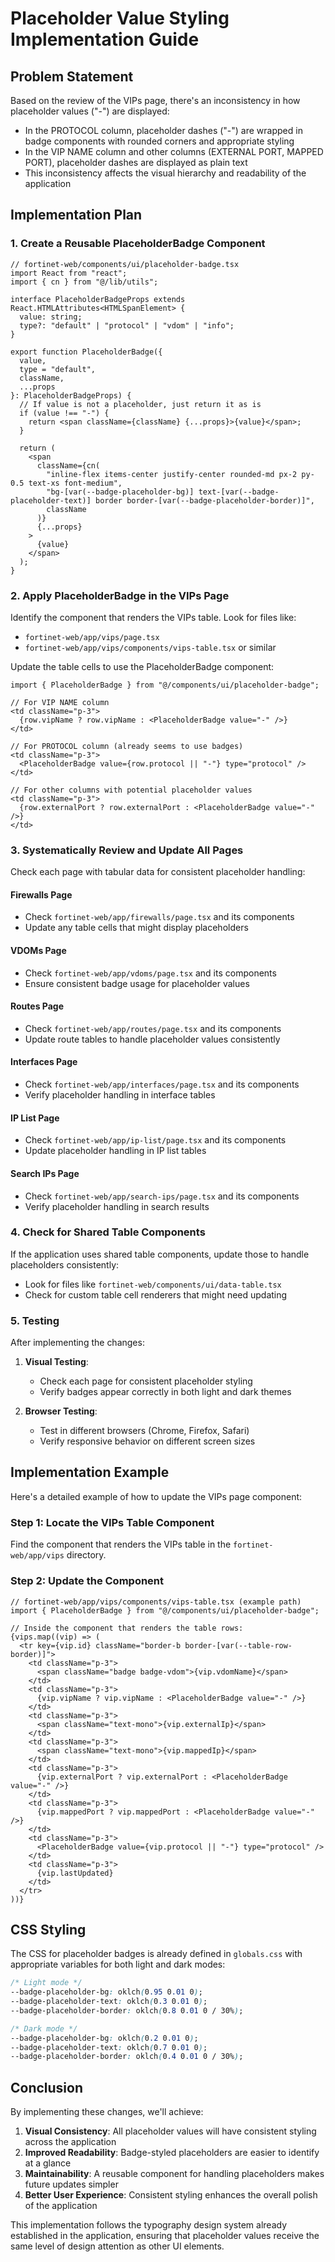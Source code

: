 # Placeholder Value Styling Implementation Guide

## Problem Statement

Based on the review of the VIPs page, there's an inconsistency in how placeholder values ("-") are displayed:

- In the PROTOCOL column, placeholder dashes ("-") are wrapped in badge components with rounded corners and appropriate styling
- In the VIP NAME column and other columns (EXTERNAL PORT, MAPPED PORT), placeholder dashes are displayed as plain text
- This inconsistency affects the visual hierarchy and readability of the application

## Implementation Plan

### 1. Create a Reusable PlaceholderBadge Component

```tsx
// fortinet-web/components/ui/placeholder-badge.tsx
import React from "react";
import { cn } from "@/lib/utils";

interface PlaceholderBadgeProps extends React.HTMLAttributes<HTMLSpanElement> {
  value: string;
  type?: "default" | "protocol" | "vdom" | "info";
}

export function PlaceholderBadge({
  value,
  type = "default",
  className,
  ...props
}: PlaceholderBadgeProps) {
  // If value is not a placeholder, just return it as is
  if (value !== "-") {
    return <span className={className} {...props}>{value}</span>;
  }

  return (
    <span
      className={cn(
        "inline-flex items-center justify-center rounded-md px-2 py-0.5 text-xs font-medium",
        "bg-[var(--badge-placeholder-bg)] text-[var(--badge-placeholder-text)] border border-[var(--badge-placeholder-border)]",
        className
      )}
      {...props}
    >
      {value}
    </span>
  );
}
```

### 2. Apply PlaceholderBadge in the VIPs Page

Identify the component that renders the VIPs table. Look for files like:
- `fortinet-web/app/vips/page.tsx`
- `fortinet-web/app/vips/components/vips-table.tsx` or similar

Update the table cells to use the PlaceholderBadge component:

```tsx
import { PlaceholderBadge } from "@/components/ui/placeholder-badge";

// For VIP NAME column
<td className="p-3">
  {row.vipName ? row.vipName : <PlaceholderBadge value="-" />}
</td>

// For PROTOCOL column (already seems to use badges)
<td className="p-3">
  <PlaceholderBadge value={row.protocol || "-"} type="protocol" />
</td>

// For other columns with potential placeholder values
<td className="p-3">
  {row.externalPort ? row.externalPort : <PlaceholderBadge value="-" />}
</td>
```

### 3. Systematically Review and Update All Pages

Check each page with tabular data for consistent placeholder handling:

#### Firewalls Page
- Check `fortinet-web/app/firewalls/page.tsx` and its components
- Update any table cells that might display placeholders

#### VDOMs Page
- Check `fortinet-web/app/vdoms/page.tsx` and its components
- Ensure consistent badge usage for placeholder values

#### Routes Page
- Check `fortinet-web/app/routes/page.tsx` and its components
- Update route tables to handle placeholder values consistently

#### Interfaces Page
- Check `fortinet-web/app/interfaces/page.tsx` and its components
- Verify placeholder handling in interface tables

#### IP List Page
- Check `fortinet-web/app/ip-list/page.tsx` and its components
- Update placeholder handling in IP list tables

#### Search IPs Page
- Check `fortinet-web/app/search-ips/page.tsx` and its components
- Verify placeholder handling in search results

### 4. Check for Shared Table Components

If the application uses shared table components, update those to handle placeholders consistently:

- Look for files like `fortinet-web/components/ui/data-table.tsx`
- Check for custom table cell renderers that might need updating

### 5. Testing

After implementing the changes:

1. **Visual Testing**:
   - Check each page for consistent placeholder styling
   - Verify badges appear correctly in both light and dark themes

2. **Browser Testing**:
   - Test in different browsers (Chrome, Firefox, Safari)
   - Verify responsive behavior on different screen sizes

## Implementation Example

Here's a detailed example of how to update the VIPs page component:

### Step 1: Locate the VIPs Table Component

Find the component that renders the VIPs table in the `fortinet-web/app/vips` directory.

### Step 2: Update the Component

```tsx
// fortinet-web/app/vips/components/vips-table.tsx (example path)
import { PlaceholderBadge } from "@/components/ui/placeholder-badge";

// Inside the component that renders the table rows:
{vips.map((vip) => (
  <tr key={vip.id} className="border-b border-[var(--table-row-border)]">
    <td className="p-3">
      <span className="badge badge-vdom">{vip.vdomName}</span>
    </td>
    <td className="p-3">
      {vip.vipName ? vip.vipName : <PlaceholderBadge value="-" />}
    </td>
    <td className="p-3">
      <span className="text-mono">{vip.externalIp}</span>
    </td>
    <td className="p-3">
      <span className="text-mono">{vip.mappedIp}</span>
    </td>
    <td className="p-3">
      {vip.externalPort ? vip.externalPort : <PlaceholderBadge value="-" />}
    </td>
    <td className="p-3">
      {vip.mappedPort ? vip.mappedPort : <PlaceholderBadge value="-" />}
    </td>
    <td className="p-3">
      <PlaceholderBadge value={vip.protocol || "-"} type="protocol" />
    </td>
    <td className="p-3">
      {vip.lastUpdated}
    </td>
  </tr>
))}
```

## CSS Styling

The CSS for placeholder badges is already defined in `globals.css` with appropriate variables for both light and dark modes:

```css
/* Light mode */
--badge-placeholder-bg: oklch(0.95 0.01 0);
--badge-placeholder-text: oklch(0.3 0.01 0);
--badge-placeholder-border: oklch(0.8 0.01 0 / 30%);

/* Dark mode */
--badge-placeholder-bg: oklch(0.2 0.01 0);
--badge-placeholder-text: oklch(0.7 0.01 0);
--badge-placeholder-border: oklch(0.4 0.01 0 / 30%);
```

## Conclusion

By implementing these changes, we'll achieve:

1. **Visual Consistency**: All placeholder values will have consistent styling across the application
2. **Improved Readability**: Badge-styled placeholders are easier to identify at a glance
3. **Maintainability**: A reusable component for handling placeholders makes future updates simpler
4. **Better User Experience**: Consistent styling enhances the overall polish of the application

This implementation follows the typography design system already established in the application, ensuring that placeholder values receive the same level of design attention as other UI elements.